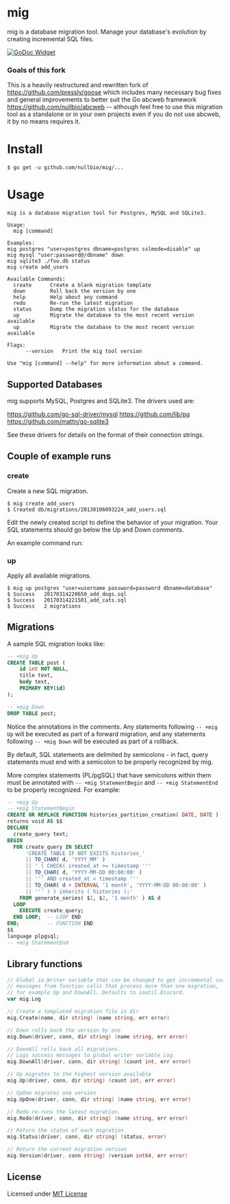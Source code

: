 # mig

mig is a database migration tool. Manage your database's evolution by creating incremental SQL files.

[![GoDoc Widget]][GoDoc]

### Goals of this fork

This is a heavily restructured and rewritten fork of https://github.com/pressly/goose
which includes many necessary bug fixes and general improvements to
better suit the Go abcweb framework https://github.com/nullbio/abcweb --
although feel free to use this migration tool as a standalone or in your own 
projects even if you do not use abcweb, it by no means requires it.

# Install

    $ go get -u github.com/nullbio/mig/...

# Usage

```
mig is a database migration tool for Postgres, MySQL and SQLite3.

Usage:
  mig [command]

Examples:
mig postgres "user=postgres dbname=postgres sslmode=disable" up
mig mysql "user:password@/dbname" down
mig sqlite3 ./foo.db status
mig create add_users

Available Commands:
  create      Create a blank migration template
  down        Roll back the version by one
  help        Help about any command
  redo        Re-run the latest migration
  status      Dump the migration status for the database
  up          Migrate the database to the most recent version available
  up          Migrate the database to the most recent version available

Flags:
      --version   Print the mig tool version

Use "mig [command] --help" for more information about a command.
```

## Supported Databases

mig supports MySQL, Postgres and SQLite3. The drivers used are:

https://github.com/go-sql-driver/mysql
https://github.com/lib/pq
https://github.com/mattn/go-sqlite3

See these drivers for details on the format of their connection strings.

## Couple of example runs

### create

Create a new SQL migration.

    $ mig create add_users
    $ Created db/migrations/20130106093224_add_users.sql

Edit the newly created script to define the behavior of your migration. Your
SQL statements should go below the Up and Down comments.

An example command run:

### up

Apply all available migrations.

    $ mig up postgres "user=username password=password dbname=database"
	$ Success   20170314220650_add_dogs.sql
	$ Success   20170314221501_add_cats.sql
	$ Success   2 migrations

## Migrations

A sample SQL migration looks like:

```sql
-- +mig Up
CREATE TABLE post (
    id int NOT NULL,
    title text,
    body text,
    PRIMARY KEY(id)
);

-- +mig Down
DROP TABLE post;
```

Notice the annotations in the comments. Any statements following `-- +mig Up` will be executed as part of a forward migration, and any statements following `-- +mig Down` will be executed as part of a rollback.

By default, SQL statements are delimited by semicolons - in fact, query statements must end with a semicolon to be properly recognized by mig.

More complex statements (PL/pgSQL) that have semicolons within them must be annotated with `-- +mig StatementBegin` and `-- +mig StatementEnd` to be properly recognized. For example:

```sql
-- +mig Up
-- +mig StatementBegin
CREATE OR REPLACE FUNCTION histories_partition_creation( DATE, DATE )
returns void AS $$
DECLARE
  create_query text;
BEGIN
  FOR create_query IN SELECT
      'CREATE TABLE IF NOT EXISTS histories_'
      || TO_CHAR( d, 'YYYY_MM' )
      || ' ( CHECK( created_at >= timestamp '''
      || TO_CHAR( d, 'YYYY-MM-DD 00:00:00' )
      || ''' AND created_at < timestamp '''
      || TO_CHAR( d + INTERVAL '1 month', 'YYYY-MM-DD 00:00:00' )
      || ''' ) ) inherits ( histories );'
    FROM generate_series( $1, $2, '1 month' ) AS d
  LOOP
    EXECUTE create_query;
  END LOOP;  -- LOOP END
END;         -- FUNCTION END
$$
language plpgsql;
-- +mig StatementEnd
```

## Library functions


```go
// Global io.Writer variable that can be changed to get incremental success 
// messages from function calls that process more than one migration,
// for example Up and DownAll. Defaults to ioutil.Discard.
var mig.Log

// Create a templated migration file in dir
mig.Create(name, dir string) (name string, err error)

// Down rolls back the version by one
mig.Down(driver, conn, dir string) (name string, err error)

// DownAll rolls back all migrations.
// Logs success messages to global writer variable Log.
mig.DownAll(driver, conn, dir string) (count int, err error)

// Up migrates to the highest version available
mig.Up(driver, conn, dir string) (count int, err error)

// UpOne migrates one version
mig.UpOne(driver, conn, dir string) (name string, err error)

// Redo re-runs the latest migration.
mig.Redo(driver, conn, dir string) (name string, err error)

// Return the status of each migration
mig.Status(driver, conn, dir string) (status, error)

// Return the current migration version
mig.Version(driver, conn string) (version int64, err error)
```

## License

Licensed under [MIT License](./LICENSE)

[GoDoc]: https://godoc.org/github.com/nullbio/mig
[GoDoc Widget]: https://godoc.org/github.com/nullbio/mig?status.svg
